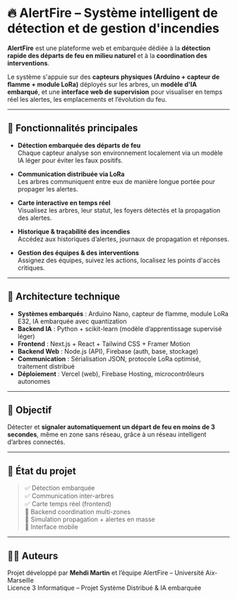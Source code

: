 # 🔥 AlertFire – Système intelligent de détection et de gestion d'incendies

**AlertFire** est une plateforme web et embarquée dédiée à la **détection rapide des départs de feu en milieu naturel** et à la **coordination des interventions**.

Le système s'appuie sur des **capteurs physiques (Arduino + capteur de flamme + module LoRa)** déployés sur les arbres, un **modèle d'IA embarqué**, et une **interface web de supervision** pour visualiser en temps réel les alertes, les emplacements et l’évolution du feu.

---

## 🚨 Fonctionnalités principales

- **Détection embarquée des départs de feu**  
  Chaque capteur analyse son environnement localement via un modèle IA léger pour éviter les faux positifs.

- **Communication distribuée via LoRa**  
  Les arbres communiquent entre eux de manière longue portée pour propager les alertes.

- **Carte interactive en temps réel**  
  Visualisez les arbres, leur statut, les foyers détectés et la propagation des alertes.

- **Historique & traçabilité des incendies**  
  Accédez aux historiques d’alertes, journaux de propagation et réponses.

- **Gestion des équipes & des interventions**  
  Assignez des équipes, suivez les actions, localisez les points d'accès critiques.

---

## 🧠 Architecture technique

- **Systèmes embarqués** : Arduino Nano, capteur de flamme, module LoRa E32, IA embarquée avec quantization
- **Backend IA** : Python + scikit-learn (modèle d’apprentissage supervisé léger)
- **Frontend** : Next.js + React + Tailwind CSS + Framer Motion
- **Backend Web** : Node.js (API), Firebase (auth, base, stockage)
- **Communication** : Sérialisation JSON, protocole LoRa optimisé, traitement distribué
- **Déploiement** : Vercel (web), Firebase Hosting, microcontrôleurs autonomes

---

## 🔬 Objectif

Détecter et **signaler automatiquement un départ de feu en moins de 3 secondes**, même en zone sans réseau, grâce à un réseau intelligent d’arbres connectés.

---

## 🧪 État du projet

> ✅ Détection embarquée  
> ✅ Communication inter-arbres  
> ✅ Carte temps réel (frontend)  
> 🚧 Backend coordination multi-zones  
> 🚧 Simulation propagation + alertes en masse  
> 🚧 Interface mobile

---

## 👨‍💻 Auteurs

Projet développé par **Mehdi Martin** et l’équipe AlertFire – Université Aix-Marseille  
Licence 3 Informatique – Projet Système Distribué & IA embarquée
